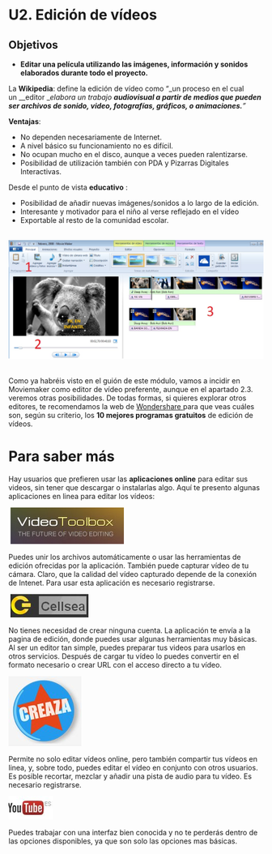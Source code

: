 # U2. Edición de vídeos

## Objetivos

*   ****Editar una película utilizando las imágenes, información y sonidos elaborados durante todo el proyecto.****

La **Wikipedia**: define la edición de vídeo como “_un proceso en el cual un __editor __elabora un trabajo __audiovisual a partir de medios que pueden ser archivos de sonido, video, fotografías, gráficos, o animaciones.__”_

**Ventajas**:

*   No dependen necesariamente de Internet.
*   A nivel básico su funcionamiento no es difícil.
*   No ocupan mucho en el disco, aunque a veces pueden ralentizarse.
*   Posibilidad de utilización también con PDA y Pizarras Digitales Interactivas.

Desde el punto de vista **educativo** :

*   Posibilidad de añadir nuevas imágenes/sonidos a lo largo de la edición.
*   Interesante y motivador para el niño al verse reflejado en el vídeo
*   Exportable al resto de la comunidad escolar.


 ![Area trabajo Movie Maker 2012](img/2012_area_trabajo.jpg "Area trabajo Movie Maker")       


Como ya habréis visto en el guión de este módulo, vamos a incidir en Moviemaker como editor de vídeo preferente, aunque en el apartado 2.3. veremos otras posibilidades. De todas formas, si quieres explorar otros editores, te recomendamos la web de [Wondershare ](http://www.wondershare.es/video-editor/free-video-editing-software-windows.html "Los 10 mejores editores de vídeo del mundo")para que veas cuáles son, según su criterio, los **10 mejores programas gratuitos** de edición de vídeos.

# **Para saber más**

Hay usuarios que prefieren usar las **aplicaciones online** para editar sus videos, sin tener que descargar o instalarlas algo. Aquí te presento algunas aplicaciones en linea para editar los vídeos:


 [![Cartel de VideoToolbox](img/videotoolbox.jpg "Cartel VideoToolbox")](http://www.videotoolbox.com/ "Web VodeoToolbox")   


Puedes unir los archivos automáticamente o usar las herramientas de edición ofrecidas por la aplicación. También puede capturar vídeo de tu cámara. Claro, que la calidad del vídeo capturado depende de la conexión de Intenet. Para usar esta aplicación es necesario registrarse.


 [![Cartel Cellsea](img/cellsea.jpg "Web Cellsea")](http://www.cellsea.com/free-online-video-editor "Web Cellsea")   


No tienes necesidad de crear ninguna cuenta. La aplicación te envía a la pagina de edición, donde puedes usar algunas herramientas muy básicas. Al ser un editor tan simple, puedes preparar tus videos para usarlos en otros servicios. Después de cargar tu vídeo lo puedes convertir en el formato necesario o crear URL con el acceso directo a tu vídeo.


[![Logo Creaza](img/creazalogo.jpg "Logo creaza")](https://web.creaza.com/en/ "Creaza editor videos online") 


Permite no solo editar vídeos online, pero también compartir tus vídeos en linea, y, sobre todo, puedes editar el vídeo en conjunto con otros usuarios. Es posible recortar, mezclar y añadir una pista de audio para tu vídeo. Es necesario registrarse.


[![Logo Youtube](img/youtube.jpg "Logo YouTube")](https://www.youtube.com/editor "Youtube editor videos") 


Puedes trabajar con una interfaz bien conocida y no te perderás dentro de las opciones disponibles, ya que son solo las opciones mas básicas.



